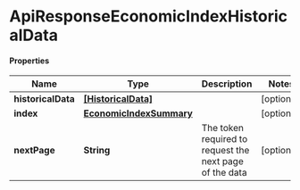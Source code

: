 # ApiResponseEconomicIndexHistoricalData

#### Properties
Name | Type | Description | Notes
------------ | ------------- | ------------- | -------------
**historicalData** | [**[HistoricalData]**](HistoricalData.md) |  | [optional] 
**index** | [**EconomicIndexSummary**](EconomicIndexSummary.md) |  | [optional] 
**nextPage** | **String** | The token required to request the next page of the data | [optional] 



